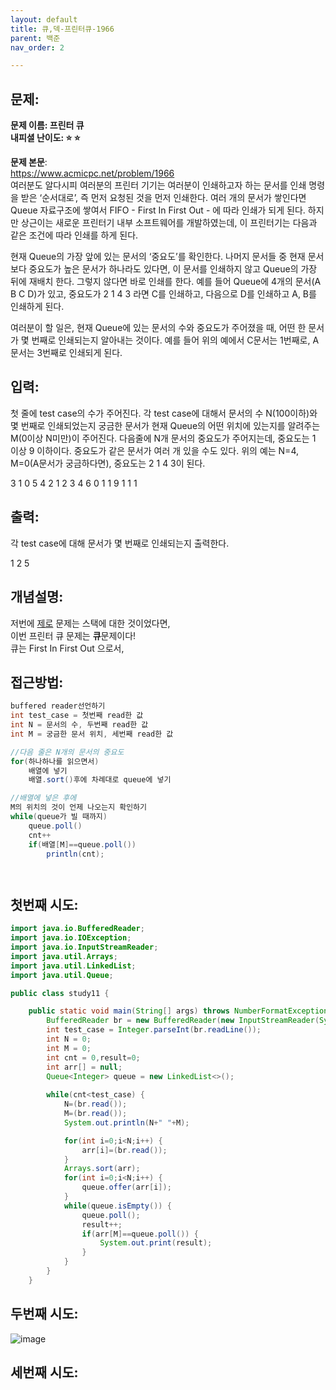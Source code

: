 ```yaml
---
layout: default
title: 큐,덱-프린터큐-1966
parent: 백준
nav_order: 2

---
```


## 문제:   
**문제 이름: 프린터 큐**  
**내피셜 난이도: :star: :star:**  

**문제 본문**:  
https://www.acmicpc.net/problem/1966  
여러분도 알다시피 여러분의 프린터 기기는 여러분이 인쇄하고자 하는 문서를 인쇄 명령을 받은 ‘순서대로’, 즉 먼저 요청된 것을 먼저 인쇄한다. 여러 개의 문서가 쌓인다면 Queue 자료구조에 쌓여서 FIFO - First In First Out - 에 따라 인쇄가 되게 된다. 하지만 상근이는 새로운 프린터기 내부 소프트웨어를 개발하였는데, 이 프린터기는 다음과 같은 조건에 따라 인쇄를 하게 된다.

현재 Queue의 가장 앞에 있는 문서의 ‘중요도’를 확인한다.
나머지 문서들 중 현재 문서보다 중요도가 높은 문서가 하나라도 있다면, 이 문서를 인쇄하지 않고 Queue의 가장 뒤에 재배치 한다. 그렇지 않다면 바로 인쇄를 한다.
예를 들어 Queue에 4개의 문서(A B C D)가 있고, 중요도가 2 1 4 3 라면 C를 인쇄하고, 다음으로 D를 인쇄하고 A, B를 인쇄하게 된다.

여러분이 할 일은, 현재 Queue에 있는 문서의 수와 중요도가 주어졌을 때, 어떤 한 문서가 몇 번째로 인쇄되는지 알아내는 것이다. 예를 들어 위의 예에서 C문서는 1번째로, A문서는 3번째로 인쇄되게 된다.

## 입력:   
첫 줄에 test case의 수가 주어진다. 각 test case에 대해서 문서의 수 N(100이하)와 몇 번째로 인쇄되었는지 궁금한 문서가 현재 Queue의 어떤 위치에 있는지를 알려주는 M(0이상 N미만)이 주어진다. 다음줄에 N개 문서의 중요도가 주어지는데, 중요도는 1 이상 9 이하이다. 중요도가 같은 문서가 여러 개 있을 수도 있다. 위의 예는 N=4, M=0(A문서가 궁금하다면), 중요도는 2 1 4 3이 된다.  

3
1 0
5
4 2
1 2 3 4
6 0
1 1 9 1 1 1



## 출력:   
각 test case에 대해 문서가 몇 번째로 인쇄되는지 출력한다.

1
2
5

## 개념설명:   
저번에 [제로](https://minseungseon.github.io//docs/%EB%B0%B1%EC%A4%80/%EC%A0%9C%EB%A1%9C.html) 문제는 스택에 대한 것이었다면,  
이번 프린터 큐 문제는 **큐**문제이다!  
큐는 First In First Out 으로서, 

## 접근방법:   
```java
buffered reader선언하기
int test_case = 첫번째 read한 값  
int N = 문서의 수, 두번째 read한 값  
int M = 궁금한 문서 위치, 세번째 read한 값  

//다음 줄은 N개의 문서의 중요도  
for(하나하나를 읽으면서)
    배열에 넣기
    배열.sort()후에 차례대로 queue에 넣기

//배열에 넣은 후에
M의 위치의 것이 언제 나오는지 확인하기
while(queue가 빌 때까지)
    queue.poll()
    cnt++
    if(배열[M]==queue.poll())
        println(cnt);




```
## 첫번째 시도:   
```java
import java.io.BufferedReader;
import java.io.IOException;
import java.io.InputStreamReader;
import java.util.Arrays;
import java.util.LinkedList;
import java.util.Queue;

public class study11 {

	public static void main(String[] args) throws NumberFormatException, IOException {
		BufferedReader br = new BufferedReader(new InputStreamReader(System.in));
		int test_case = Integer.parseInt(br.readLine());
		int N = 0;
		int M = 0;
		int cnt = 0,result=0;
		int arr[] = null;
		Queue<Integer> queue = new LinkedList<>();
		
		while(cnt<test_case) {
			N=(br.read());
			M=(br.read());
			System.out.println(N+" "+M);

			for(int i=0;i<N;i++) {
				arr[i]=(br.read());				
			}
			Arrays.sort(arr);
			for(int i=0;i<N;i++) {
				queue.offer(arr[i]);
			}
			while(queue.isEmpty()) {
				queue.poll();
				result++;
				if(arr[M]==queue.poll()) {
					System.out.print(result);
				}
			}
		}
	}

``` 
## 두번째 시도:   
![image](https://user-images.githubusercontent.com/37579661/89811779-1ef3ab00-db7a-11ea-83d3-b3e3f99b5d90.png)

## 세번째 시도:   
```java

``` 
